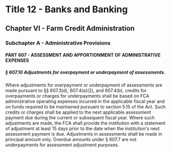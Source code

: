 
# Title 12 - Banks and Banking
## Chapter VI - Farm Credit Administration
### Subchapter A - Administrative Provisions
#### PART 607 - ASSESSMENT AND APPORTIONMENT OF ADMINISTRATIVE EXPENSES
##### § 607.10 Adjustments for overpayment or underpayment of assessments.

Where adjustments for overpayment or underpayment of assessments are made pursuant to §§ 607.3(d), 607.4(a)(2), and 607.4(b), credits for overpayments or charges for underpayments shall be based on FCA administrative operating expenses incurred in the applicable fiscal year and on funds required to be maintained pursuant to section 5.15 of the Act. Such credits or charges shall be applied to the next applicable assessment payment due during the current or subsequent fiscal year. Where such adjustments are made, the FCA shall provide the institution with a statement of adjustment at least 15 days prior to the date when the institution's next assessment payment is due. Adjustments in assessments shall be made in principal amount only. Overdue amounts under § 607.7 are not underpayments for assessment adjustment purposes.
